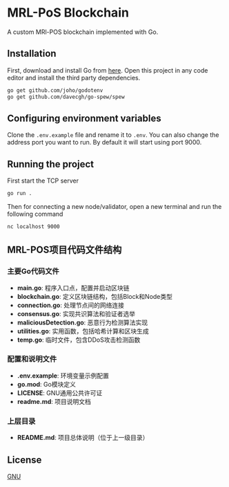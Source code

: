 # MRL-PoS Blockchain

A custom MRl-POS blockchain implemented with Go.

## Installation

First, download and install Go from [here](https://go.dev/dl/). Open this project in any code editor and install the third party dependencies.

```bash
go get github.com/joho/godotenv
go get github.com/davecgh/go-spew/spew
```

## Configuring environment variables

Clone the `.env.example` file and rename it to `.env`. You can also change the address port you want to run. By default it will start using port 9000.

## Running the project

First start the TCP server

```bash
go run .
```

Then for connecting a new node/validator, open a new terminal and run the following command

```bash
nc localhost 9000
```

## MRL-POS项目代码文件结构

### 主要Go代码文件
- **main.go**: 程序入口点，配置并启动区块链
- **blockchain.go**: 定义区块链结构，包括Block和Node类型
- **connection.go**: 处理节点间的网络连接
- **consensus.go**: 实现共识算法和验证者选举
- **maliciousDetection.go**: 恶意行为检测算法实现
- **utilities.go**: 实用函数，包括哈希计算和区块生成
- **temp.go**: 临时文件，包含DDoS攻击检测函数

### 配置和说明文件
- **.env.example**: 环境变量示例配置
- **go.mod**: Go模块定义
- **LICENSE**: GNU通用公共许可证
- **readme.md**: 项目说明文档

### 上层目录
- **README.md**: 项目总体说明（位于上一级目录）

## License

[GNU](https://www.gnu.org/licenses/)
